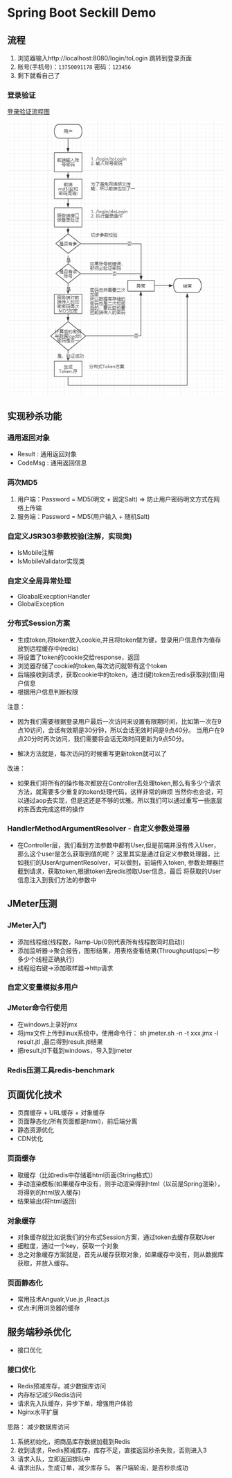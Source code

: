 # Spring Boot Seckill Demo

## 流程


1. 浏览器输入http://localhost:8080/login/toLogin 跳转到登录页面
2. 账号(手机号)：`13750091178` 密码：`123456`
3. 剩下就看自己了

### 登录验证
[登录验证流程图](resource/img/doLogin.png)
<div align=center>
<img src = "resource/img/doLogin.png">
</div>

## 实现秒杀功能

### 通用返回对象

- Result : 通用返回对象
- CodeMsg : 通用返回信息

### 两次MD5

1. 用户端：Password = MD5(明文 + 固定Salt)   => 防止用户密码明文方式在网络上传输
2. 服务端：Password = MD5(用户输入 + 随机Salt)


### 自定义JSR303参数校验(注解，实现类)

- IsMobile注解
- IsMobileValidator实现类


### 自定义全局异常处理

- GloabalExecptionHandler
- GlobalException

### 分布式Session方案

- 生成token,将token放入cookie,并且将token做为键，登录用户信息作为值存放到远程缓存中(redis)
- 将设置了token的cookie交给response，返回
- 浏览器存储了cookie的token,每次访问就带有这个token
- 后端接收到请求，获取cookie中的token，通过(键)token去redis获取到(值)用户信息
- 根据用户信息判断权限

注意：

- 因为我们需要根据登录用户最后一次访问来设置有限期时间，比如第一次在9点10访问，会话有效期是30分钟，所以会话无效时间是9点40分。
当用户在9点20分时再次访问，我们需要将会话无效时间更新为9点50分。

- 解决方法就是，每次访问的时候重写更新token就可以了


改进：

- 如果我们将所有的操作每次都放在Controller去处理token,那么有多少个请求方法，就需要多少重复的token处理代码，这样非常的麻烦
当然你也会说，可以通过aop去实现，但是这还是不够的优雅。所以我们可以通过重写一些底层的东西去完成这样的操作

### HandlerMethodArgumentResolver - 自定义参数处理器

- 在Controller层，我们看到方法参数中都有User,但是前端并没有传入User，那么这个user是怎么获取到值的呢？
这里其实是通过自定义参数处理器，比如我们的UserArgumentResolver，可以做到，前端传入token, 参数处理器拦截到请求，获取token,根据token去redis捞取User信息，最后
将获取的User信息注入到我们方法的参数中


## JMeter压测


### JMeter入门

- 添加线程组(线程数，Ramp-Up(0则代表所有线程数同时启动))
- 添加监听器->聚合报告，图形结果，用表格查看结果(Throughput(qps)一秒多少个线程正确执行)
- 线程组右键->添加取样器->http请求

### 自定义变量模拟多用户

### JMeter命令行使用

- 在windows上录好jmx
- 将jmx文件上传到linux系统中，使用命令行： sh jmeter.sh -n -t xxx.jmx -l result.jtl  ,最后得到result.jtl结果
- 把result.jtl下载到windows，导入到jmeter

### Redis压测工具redis-benchmark


## 页面优化技术


- 页面缓存 + URL缓存 + 对象缓存
- 页面静态化(所有页面都是html)，前后端分离
- 静态资源优化
- CDN优化


### 页面缓存

- 取缓存（比如redis中存储着html页面(String格式)）
- 手动渲染模板(如果缓存中没有，则手动渲染得到html（以前是Spring渲染），将得到的html放入缓存)
- 结果输出(将html返回)


### 对象缓存

- 对象缓存就比如说我们的分布式Session方案，通过token去缓存获取User
- 细粒度，通过一个key，获取一个对象
- 总之对象缓存方案就是，首先从缓存获取对象，如果缓存中没有，则从数据库获取，并放入缓存。


### 页面静态化

- 常用技术Angualr,Vue.js ,React.js
- 优点:利用浏览器的缓存


## 服务端秒杀优化


- 接口优化



### 接口优化

- Redis预减库存，减少数据库访问
- 内存标记减少Redis访问
- 请求先入队缓存，异步下单，增强用户体验
- Nginx水平扩展

思路： 减少数据库访问

1. 系统初始化，把商品库存数据加载到Redis
2. 收到请求，Redis预减库存，库存不足，直接返回秒杀失败，否则进入3
3. 请求入队，立即返回排队中
4. 请求出队，生成订单，减少库存
5。 客户端轮询，是否秒杀成功
